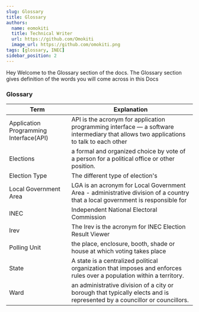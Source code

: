 ```yaml
---
slug: Glossary
title: Glossary
authors:
  name: eomokiti
  title: Technical Writer
  url: https://github.com/Omokiti
  image_url: https://github.com/omokiti.png
tags: [glossary, INEC]
sidebar_position: 2
---
```


Hey Welcome to the Glossary section of the docs. 
The Glossary section  gives definition of the words you will come across in this Docs

 ### Glossary

| Term|   Explanation|
|---|---|
|Application Programming Interface(API) | API is the acronym for application programming interface — a software intermediary that allows two applications to talk to each other
| Elections  | a formal and organized choice by vote of a person for a political office or other position.  |
| Election Type  | The different type of election's   |
| Local Government Area |  LGA is an acronym for Local Government Area - administrative division of a country that a local government is responsible for   |
|INEC | Independent National Electoral Commission
|Irev | The Irev is the acronym for INEC Election Result Viewer
| Polling Unit  | the place, enclosure, booth, shade or house at which voting takes place  |
| State | A state is a centralized political organization that imposes and enforces rules over a population within a territory.
| Ward  | an administrative division of a city or borough that typically elects and is represented by a councillor or councillors.  |




